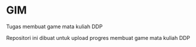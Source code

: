 # GIM
Tugas membuat game mata kuliah DDP


Repositori ini dibuat untuk upload progres membuat game mata kuliah DDP
